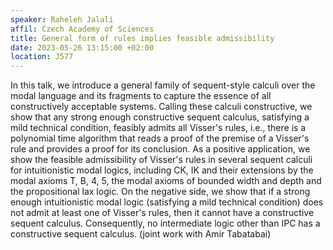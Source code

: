 ```yaml
---
speaker: Raheleh Jalali
affil: Czech Academy of Sciences
title: General form of rules implies feasible admissibility 
date: 2023-05-26 13:15:00 +02:00
location: J577
---
```

In this talk, we introduce a general family of sequent-style calculi over the modal language and its fragments to capture the essence of all constructively acceptable systems.
Calling these calculi constructive, we show that any strong enough constructive sequent calculus, satisfying a mild technical condition, feasibly admits all Visser's rules, i.e., there is a polynomial time algorithm that reads a proof of the premise of a Visser's rule and provides a proof for its conclusion.
As a positive application, we show the feasible admissibility of Visser's rules in several sequent calculi for intuitionistic modal logics, including CK, IK and their extensions by the modal axioms T, B, 4, 5, the modal axioms of bounded width and depth and the propositional lax logic.
On the negative side, we show that if a strong enough intuitionistic modal logic (satisfying a mild technical condition) does not admit at least one of Visser's rules, then it cannot have a constructive sequent calculus.
Consequently, no intermediate logic other than IPC has a constructive sequent calculus.
(joint work with Amir Tabatabai)
